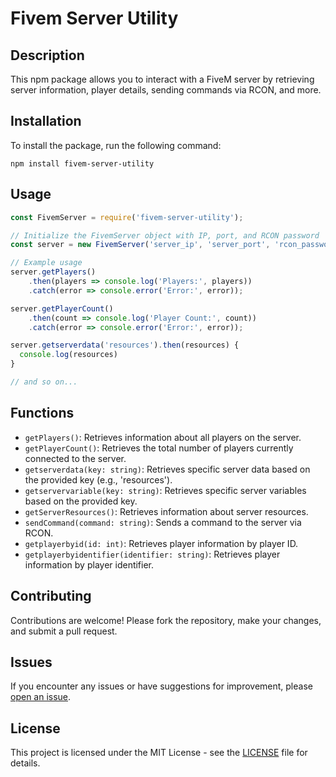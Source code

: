 # Fivem Server Utility

## Description
This npm package allows you to interact with a FiveM server by retrieving server information, player details, sending commands via RCON, and more.

## Installation
To install the package, run the following command:
```
npm install fivem-server-utility
```

## Usage
```javascript
const FivemServer = require('fivem-server-utility');

// Initialize the FivemServer object with IP, port, and RCON password
const server = new FivemServer('server_ip', 'server_port', 'rcon_password');

// Example usage
server.getPlayers()
    .then(players => console.log('Players:', players))
    .catch(error => console.error('Error:', error));

server.getPlayerCount()
    .then(count => console.log('Player Count:', count))
    .catch(error => console.error('Error:', error));

server.getserverdata('resources').then(resources) {
  console.log(resources)
}

// and so on...
```

## Functions
- `getPlayers()`: Retrieves information about all players on the server.
- `getPlayerCount()`: Retrieves the total number of players currently connected to the server.
- `getserverdata(key: string)`: Retrieves specific server data based on the provided key (e.g., 'resources').
- `getservervariable(key: string)`: Retrieves specific server variables based on the provided key.
- `getServerResources()`: Retrieves information about server resources.
- `sendCommand(command: string)`: Sends a command to the server via RCON.
- `getplayerbyid(id: int)`: Retrieves player information by player ID.
- `getplayerbyidentifier(identifier: string)`: Retrieves player information by player identifier.

## Contributing
Contributions are welcome! Please fork the repository, make your changes, and submit a pull request.

## Issues
If you encounter any issues or have suggestions for improvement, please [open an issue]([https://github.com/yourusername/fivem-server-info/issues](https://github.com/Patbretv/fivem-server-utility/issues)).

## License
This project is licensed under the MIT License - see the [LICENSE](LICENSE) file for details.
